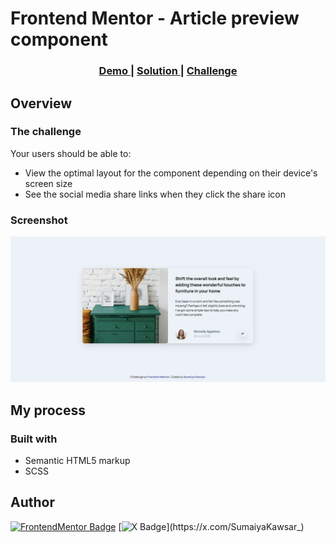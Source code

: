 # Frontend Mentor - Article preview component 

<div align="center">
  <h3>
    <a href="https://sumaiyakawsar.github.io/frontend-mentor-challenges-using-react/project15">
      Demo
    </a>
    <span> | </span>
    <a href="https://github.com/sumaiyakawsar/frontend-mentor-challenges-using-react/tree/main/src/pages/15-article-preview-component">
      Solution
    </a>
    <span> | </span>
    <a href="https://www.frontendmentor.io/challenges/article-preview-component-dYBN_pYFT">
      Challenge
    </a>
  </h3>
</div>
 

 

## Overview

### The challenge

Your users should be able to:

- View the optimal layout for the component depending on their device's screen size
- See the social media share links when they click the share icon

### Screenshot

![Screenshot](../homepage/images/project15-article-preview-component.png)

## My process

### Built with

- Semantic HTML5 markup
- SCSS

   
## Author

[![FrontendMentor Badge](https://img.shields.io/badge/-_SumaiyaKawsar_-3F54A3?style=plastic&labelColor=3F54A3&logo=frontend-mentor&logoColor=white&link=https://www.frontendmentor.io/profile/sumaiyakawsar)](https://www.frontendmentor.io/profile/sumaiyakawsar) [![X Badge](https://img.shields.io/badge/-_SumaiyaKawsar_-black?style=plastic&labelColor=black&logo=X&logoColor=white&link=https://x.com/SumaiyaKawsar_)](https://x.com/SumaiyaKawsar_)